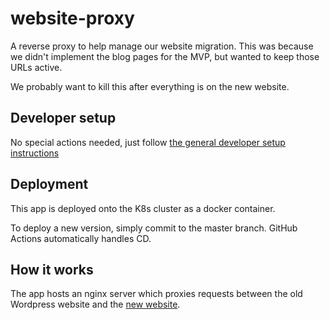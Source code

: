 # website-proxy

A reverse proxy to help manage our website migration. This was because we didn't implement the blog pages for the MVP, but wanted to keep those URLs active.

We probably want to kill this after everything is on the new website.

## Developer setup

No special actions needed, just follow [the general developer setup instructions](../../README.md#developer-setup-instructions)

## Deployment

This app is deployed onto the K8s cluster as a docker container.

To deploy a new version, simply commit to the master branch. GitHub Actions automatically handles CD.

## How it works

The app hosts an nginx server which proxies requests between the old Wordpress website and the [new website](../website-25/).
